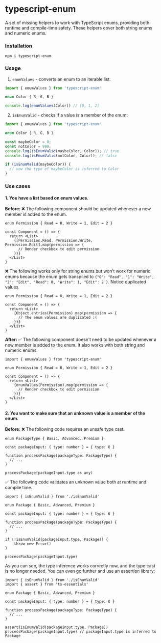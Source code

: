 # typescript-enum

A set of missing helpers to work with TypeScript enums, providing both runtime and compile-time safety. These helpers cover both string enums and numeric enums.

### Installation

```
npm i typescript-enum
```

### Usage

1) `enumValues` - converts an enum to an iterable list:

```ts
import { enumValues } from 'typescript-enum'

enum Color { R, G, B }

console.log(enumValues(Color)) // [0, 1, 2]
```

2) `isEnumValid` - checks if a value is a member of the enum:

```ts
import { enumValues } from 'typescript-enum'

enum Color { R, G, B }

const maybeColor = 0;
const notColor = 999;
console.log(isEnumValid(maybeColor, Color)); // true
console.log(isEnumValid(notColor, Color)); // false

if (isEnumValid(maybeColor)) {
  // now the type of maybeColor is inferred to Color
}

```

### Use cases

#### 1. You have a list based on enum values. 

**Before:**
❌ The following component should be updated whenever a new member is added to the enum.
```tsx 
enum Permission { Read = 0, Write = 1, Edit = 2 }

const Component = () => {
  return <List>
    {[Permission.Read, Permission.Write, Permission.Edit].map(permission => {
      // Render checkbox to edit permission
    })}
  </List>  
}
```

❌ The following works only for string enums but won't work for numeric enums because the enum gets transpiled to `{"0": "Read", "1": "Write", "2": "Edit", "Read": 0, "Write": 1, "Edit": 2 }`. Notice duplicated values.

```tsx 
enum Permission { Read = 0, Write = 1, Edit = 2 }

const Component = () => {
  return <List>
    {Object.entries(Permission).map(permission => {
      // The enum values are duplicated :(
    })}
  </List>  
}
```

**After:**
✅ The following component doesn't need to be updated whenever a new member is added to the enum. It also works with both string and numeric enums.
```tsx 
import { enumValues } from 'typescript-enum'

enum Permission { Read = 0, Write = 1, Edit = 2 }

const Component = () => {
  return <List>
    {enumValues(Permission).map(permission => {
      // Render checkbox to edit permission
    })}
  </List>  
}
```

#### 2. You want to make sure that an unknown value is a member of the enum.

**Before:**
❌ The following code requires an unsafe type cast.
```tsx
enum PackageType { Basic, Advanced, Premium }

const packageInput: { type: number } = { type: 0 }

function processPackage(packageType: PackageType) {
  // ...  
}

processPackage(packageInput.type as any)
```

✅ The following code validates an unknown value both at runtime and compile time.

```tsx
import { isEnumValid } from './isEnumValid'

enum Package { Basic, Advanced, Premium }

const packageInput: { type: number } = { type: 0 }

function processPackage(packageType: PackageType) {
  // ...  
}

if (!isEnumValid(packageInput.type, Package)) {
    throw new Error()
}

processPackage(packageInput.type)
```

As you can see, the type inference works correctly now, and the type cast is no longer needed. You can even go further and use an assertion library:

```tsx
import { isEnumValid } from './isEnumValid'
import { assert } from 'ts-essentials'

enum Package { Basic, Advanced, Premium }

const packageInput: { type: number } = { type: 0 }

function processPackage(packageType: PackageType) {
  // ...  
}

assert(isEnumValid(packageInput.type, Package))
processPackage(packageInput.type) // packageInput.type is inferred to Package
```
